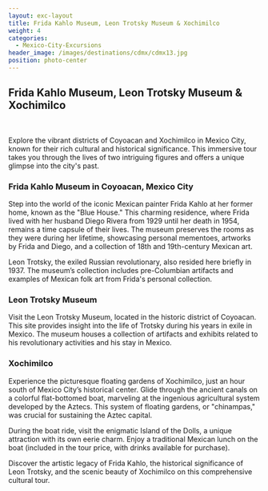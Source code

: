 ```yaml
---
layout: exc-layout
title: Frida Kahlo Museum, Leon Trotsky Museum & Xochimilco
weight: 4
categories:
  - Mexico-City-Excursions
header_image: /images/destinations/cdmx/cdmx13.jpg
position: photo-center
---
```

## Frida Kahlo Museum, Leon Trotsky Museum & Xochimilco

&nbsp;

Explore the vibrant districts of Coyoacan and Xochimilco in Mexico City, known for their rich cultural and historical significance. This immersive tour takes you through the lives of two intriguing figures and offers a unique glimpse into the city's past.

### Frida Kahlo Museum in Coyoacan, Mexico City

Step into the world of the iconic Mexican painter Frida Kahlo at her former home, known as the "Blue House." This charming residence, where Frida lived with her husband Diego Rivera from 1929 until her death in 1954, remains a time capsule of their lives. The museum preserves the rooms as they were during her lifetime, showcasing personal mementoes, artworks by Frida and Diego, and a collection of 18th and 19th-century Mexican art.

Leon Trotsky, the exiled Russian revolutionary, also resided here briefly in 1937. The museum’s collection includes pre-Columbian artifacts and examples of Mexican folk art from Frida's personal collection.

### Leon Trotsky Museum

Visit the Leon Trotsky Museum, located in the historic district of Coyoacan. This site provides insight into the life of Trotsky during his years in exile in Mexico. The museum houses a collection of artifacts and exhibits related to his revolutionary activities and his stay in Mexico.

### Xochimilco

Experience the picturesque floating gardens of Xochimilco, just an hour south of Mexico City’s historical center. Glide through the ancient canals on a colorful flat-bottomed boat, marveling at the ingenious agricultural system developed by the Aztecs. This system of floating gardens, or "chinampas," was crucial for sustaining the Aztec capital.

During the boat ride, visit the enigmatic Island of the Dolls, a unique attraction with its own eerie charm. Enjoy a traditional Mexican lunch on the boat (included in the tour price, with drinks available for purchase). 

Discover the artistic legacy of Frida Kahlo, the historical significance of Leon Trotsky, and the scenic beauty of Xochimilco on this comprehensive cultural tour.
